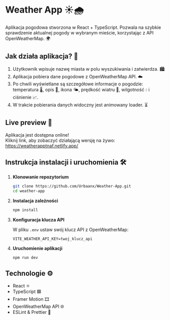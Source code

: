 # Weather App ☀️🌧️

Aplikacja pogodowa stworzona w React + TypeScript. Pozwala na szybkie sprawdzenie aktualnej pogody w wybranym mieście, korzystając z API OpenWeatherMap. 🌍

## Jak działa aplikacja? 🤔

1. Użytkownik wpisuje nazwę miasta w polu wyszukiwania i zatwierdza. 🏙️
2. Aplikacja pobiera dane pogodowe z OpenWeatherMap API. ☁️
3. Po chwili wyświetlane są szczegółowe informacje o pogodzie: temperatura 🌡️, opis 📝, ikona 🌤️, prędkość wiatru 💨, wilgotność 💧 i ciśnienie 📈.
4. W trakcie pobierania danych widoczny jest animowany loader. ⏳

## Live preview 🚀

Aplikacja jest dostępna online!  
Kliknij link, aby zobaczyć działającą wersję na żywo: https://weatherapptnaf.netlify.app/

## Instrukcja instalacji i uruchomienia 🛠️

1. **Klonowanie repozytorium**  
   ```sh
   git clone https://github.com/Urbaanx/Weather-App.git
   cd weather-app
   ```

2. **Instalacja zależności**  
   ```sh
   npm install
   ```

3. **Konfiguracja klucza API**  
   
    W pliku `.env` ustaw swój klucz API z OpenWeatherMap:  
     ```
     VITE_WEATHER_API_KEY=twoj_klucz_api
     ```

4. **Uruchomienie aplikacji**  
   ```sh
   npm run dev
   ```

## Technologie ⚙️

- React ⚛️
- TypeScript 🟦
- Framer Motion 🎞️
- OpenWeatherMap API 🌐
- ESLint & Prettier 🧹